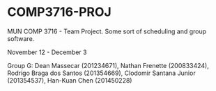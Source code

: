COMP3716-PROJ
=============

MUN COMP 3716 - Team Project. Some sort of scheduling and group software.

November 12 - December 3

Group G:
Dean Massecar (201234671),
Nathan Frenette (200833424),
Rodrigo Braga dos Santos (201354669),
Clodomir Santana Junior (201354537),
Han-Kuan Chen (201450228)
